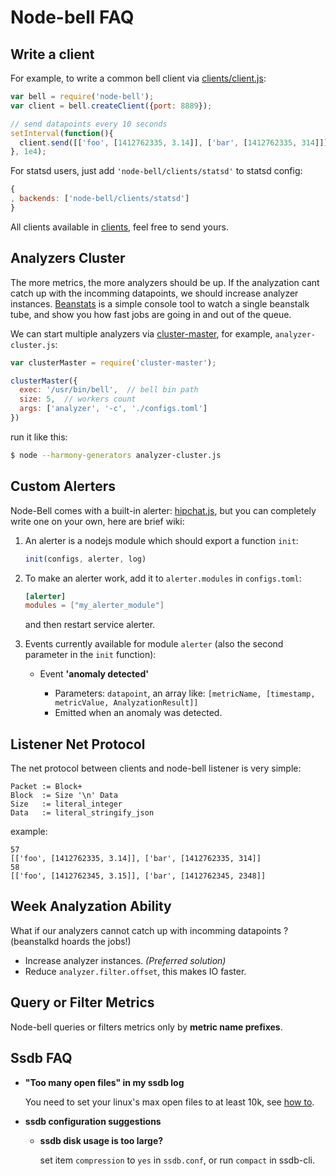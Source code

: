 Node-bell FAQ
=============

Write a client
--------------

For example, to write a common bell client via [clients/client.js](clients/client.js):

```js
var bell = require('node-bell');
var client = bell.createClient({port: 8889});

// send datapoints every 10 seconds
setInterval(function(){
  client.send([['foo', [1412762335, 3.14]], ['bar', [1412762335, 314]]])
}, 1e4);
```

For statsd users, just add `'node-bell/clients/statsd'` to statsd config:

```js
{
, backends: ['node-bell/clients/statsd']
}
```

All clients available in [clients](clients), feel free to send yours.

Analyzers Cluster
-----------------

The more metrics, the more analyzers should be up. If the analyzation cant
catch up with the incomming datapoints, we should increase analyzer instances.
[Beanstats](https://github.com/hit9/beanstats) is a simple console tool to
watch a single beanstalk tube, and show you how fast jobs are going in and
out of the queue.

We can start multiple analyzers via [cluster-master](https://github.com/isaacs/cluster-master),
for example, `analyzer-cluster.js`:

```js
var clusterMaster = require('cluster-master');

clusterMaster({
  exec: '/usr/bin/bell',  // bell bin path
  size: 5,  // workers count
  args: ['analyzer', '-c', './configs.toml']
})
```

run it like this:

```bash
$ node --harmony-generators analyzer-cluster.js
```

Custom Alerters
---------------

Node-Bell comes with a built-in alerter: [hipchat.js](alerters/hipchat.js), but you can completely write one
on your own, here are brief wiki:

1. An alerter is a nodejs module which should export a function `init`:

   ```js
   init(configs, alerter, log)
   ```

2. To make an alerter work, add it to `alerter.modules` in `configs.toml`:

   ```toml
   [alerter]
   modules = ["my_alerter_module"]
   ```

   and then restart service alerter.

3. Events currently available for module `alerter` (also the second parameter in the `init` function):

    - Event **'anomaly detected'**

       - Parameters: `datapoint`, an array like: `[metricName, [timestamp, metricValue, AnalyzationResult]]`
       - Emitted when an anomaly was detected.


Listener Net Protocol
---------------------

The net protocol between clients and node-bell listener is very simple:

```
Packet := Block+
Block  := Size '\n' Data
Size   := literal_integer
Data   := literal_stringify_json
```

example:

```
57
[['foo', [1412762335, 3.14]], ['bar', [1412762335, 314]]
58
[['foo', [1412762345, 3.15]], ['bar', [1412762345, 2348]]
```


Week Analyzation Ability
------------------------

What if our analyzers cannot catch up with incomming datapoints ? 
(beanstalkd hoards the jobs!)

- Increase analyzer instances.  *(Preferred solution)*
- Reduce `analyzer.filter.offset`, this makes IO faster.

Query or Filter Metrics
------------------------

Node-bell queries or filters metrics only by **metric name prefixes**.

Ssdb FAQ
--------

- **"Too many open files" in my ssdb log**

   You need to set your linux's max open files to at least 10k, see
   [how to](http://stackoverflow.com/questions/34588/how-do-i-change-the-number-of-open-files-limit-in-linux).

- **ssdb configuration suggestions**

   - **ssdb disk usage is too large?**

     set item `compression` to `yes` in `ssdb.conf`, or run `compact` in ssdb-cli.
